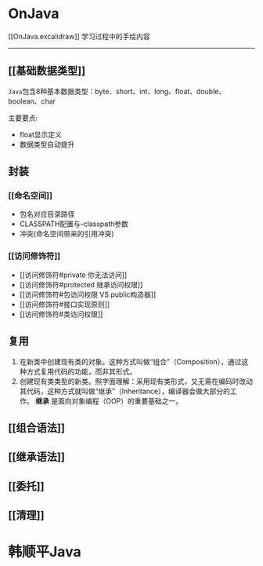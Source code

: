 # OnJava
[[OnJava.excalidraw]]
学习过程中的手绘内容

---
## [[基础数据类型]]
`Java`包含8种基本数据类型：byte、short、int、long、float、double、boolean、char

主要要点:
- float显示定义
- 数据类型自动提升

## 封装
### [[命名空间]]
- 包名对应目录路径
- CLASSPATH配置与-classpath参数
- 冲突(命名空间带来的引用冲突)

### [[访问修饰符]]
- [[访问修饰符#private 你无法访问]]
- [[访问修饰符#protected 继承访问权限]]
- [[访问修饰符#包访问权限 VS public构造器]]
- [[访问修饰符#接口实现原则]]
- [[访问修饰符#类访问权限]]

## 复用
1.   在新类中创建现有类的对象。这种方式叫做“组合”（Composition），通过这种方式复用代码的功能，而非其形式。   
2.  创建现有类类型的新类。照字面理解：采用现有类形式，又无需在编码时改动其代码，这种方式就叫做“继承”（Inheritance），编译器会做大部分的工作。 **继承** 是面向对象编程（OOP）的重要基础之一。

## [[组合语法]]
## [[继承语法]]
## [[委托]]
## [[清理]]

# 韩顺平Java

